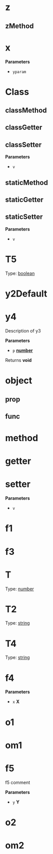 <!-- Generated by documentation.js. Update this documentation by updating the source code. -->

# z

## zMethod

# x

**Parameters**

-   `yparam`  

# Class

## classMethod

## classGetter

## classSetter

**Parameters**

-   `v`  

## staticMethod

## staticGetter

## staticSetter

**Parameters**

-   `v`  

# T5

Type: [boolean](https://developer.mozilla.org/en-US/docs/Web/JavaScript/Reference/Global_Objects/Boolean)

# y2Default

# y4

Description of y3

**Parameters**

-   `p` **[number](https://developer.mozilla.org/en-US/docs/Web/JavaScript/Reference/Global_Objects/Number)** 

Returns **void** 

# object

## prop

## func

# method

# getter

# setter

**Parameters**

-   `v`  

# f1

# f3

# T

Type: [number](https://developer.mozilla.org/en-US/docs/Web/JavaScript/Reference/Global_Objects/Number)

# T2

Type: [string](https://developer.mozilla.org/en-US/docs/Web/JavaScript/Reference/Global_Objects/String)

# T4

Type: [string](https://developer.mozilla.org/en-US/docs/Web/JavaScript/Reference/Global_Objects/String)

# f4

**Parameters**

-   `x` **X** 

# o1

# om1

# f5

f5 comment

**Parameters**

-   `y` **Y** 

# o2

# om2
